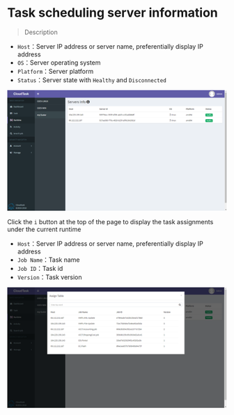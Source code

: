 # Task scheduling server information

>Description

- `Host`：Server IP address or server name, preferentially display IP address
- `OS`：Server operating system
- `Platform`：Server platform
- `Status`：Server state with `Healthy` and `Disconnected`

![Server Info](_media/server_info.png)

Click the `i` button at the top of the page to display the task assignments under the current runtime

- `Host`：Server IP address or server name, preferentially display IP address
- `Job Name`：Task name
- `Job ID`：Task id
- `Version`：Task version

![Assign Task](_media/assign_table.png)
